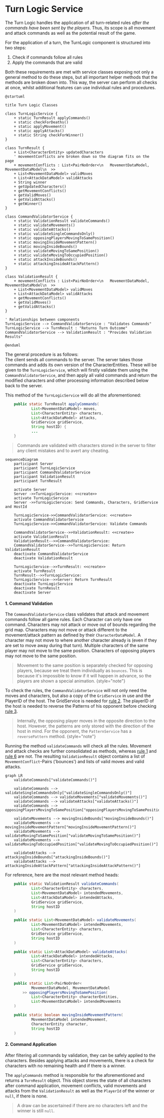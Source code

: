 # Turn Logic Service

The Turn Logic handles the application of all turn-related rules *after the commands have been sent by the players*.
Thus, its scope is all movement and attack commands as well as the potential result of the game.

For the application of a turn, the TurnLogic component is structured into two steps:
1. Check if commands follow all rules
2. Apply the commands that are valid

Both these requirements are met with service classes exposing not only a general method to do these steps, 
but all important helper methods that the methods are broken down into.
This way, the server can perform all checks at once, whilst additional features can use individual rules and procedures.

```plantuml
@startuml

title Turn Logic Classes

class TurnLogicService {
    + static TurnResult applyCommands()
    + static checkForDeaths()
    + static applyMovement()
    + static applyAttacks()
    + static String checkForWinner()
}

class TurnResult {
    + List<CharacterEntity> updatedCharacters
    ' movementConflicts are broken down so the diagram fits on the page
    + movementConflicts : List<PairNoOrder<\n   MovementDataModel, MovementDataModel\n  >>
    + List<MovementDataModel> validMoves
    + List<AttackDataModel> validAttacks
    + String winner
    + getUpdatedCharacters()
    + getMovementConflicts()
    + getValidMoves()
    + getValidAttacks()
    + getWinner()
}

class CommandValidatorService { 
    + static ValidationResult validateCommands()
    + static validateMovements()
    + static validateAttacks()
    + static validateSingleCommandsOnly()
    + static opposingPlayersMovingToSamePosition()
    + static movingInsideMovementPattern()
    + static movingInsideBounds()
    + static validateMovingToSamePosition()
    + static validateMovingToOccupiedPosition()
    + static attackInsideBounds()
    + static attackingInsideAttackPattern()
}

class ValidationResult {
    + movementConflicts : List<PairNoOrder<\n   MovementDataModel, MovementDataModel\n  >>
    + List<MovementDataModel> validMoves
    + List<AttackDataModel> validAttacks
    + getMovementConflicts()
    + getValidMoves()
    + getValidAttacks()
}

' Relationships between components
TurnLogicService --> CommandValidatorService : "Validates Commands"
TurnLogicService --> TurnResult : "Returns Turn Outcome"
CommandValidatorService --> ValidationResult : "Provides Validation Results"

@enduml
```

The general procedure is as follows: <br/>
The client sends all commands to the server. The server takes those commands and adds its own version of the 
CharacterEntities. These will be given to the `TurnLogicService`, which will firstly validate them using the `CommandValidatorService`,
and then apply all valid commands and return the modified characters and other processing information described below back to the server.

This method of the `TurnLogicService` will do all the aforementioned:
```java
    public static TurnResult applyCommands(
            List<MovementDataModel> moves,
            List<CharacterEntity> characters,
            List<AttackDataModel> attacks,
            GridService gridService,
            String hostID) {
            ...
    }
```

> Commands are validated with characters stored in the server to filter any client mistakes and to avert any cheating.

```mermaid
sequenceDiagram
    participant Server
    participant TurnLogicService
    participant CommandValidatorService
    participant ValidationResult
    participant TurnResult
        
    activate Server    
    Server ->>TurnLogicService: <<create>>
    activate TurnLogicService
    Server ->>TurnLogicService: Send Commands, Characters, GridService and HostId

    TurnLogicService->>CommandValidatorService: <<create>>
    activate CommandValidatorService
    TurnLogicService->>CommandValidatorService: Validate Commands
    
    CommandValidatorService-->>ValidationResult: <<create>>
    activate ValidationResult
    ValidationResult-->>CommandValidatorService: 
    CommandValidatorService-->>TurnLogicService: Return ValidationResult
    deactivate CommandValidatorService
    deactivate ValidationResult

    TurnLogicService-->>TurnResult: <<create>>
    activate TurnResult
    TurnResult-->>TurnLogicService: 
    TurnLogicService-->>Server: Return TurnResult
    deactivate TurnLogicService
    deactivate TurnResult
    deactivate Server
```

#### 1. Command Validation
The `CommandValidatorService` class validates that attack and movement commands follow all game rules.
<procedure title="Turn-Related Game Rules:">
<anchor id="rule1" name="rule1"></anchor>
<step>Each Character can only have one command.</step>
<anchor id="rule2" name="rule2"></anchor>
<step>Characters may not attack or move out of bounds regarding the grid map.</step>
<anchor id="rule3" name="rule3"></anchor>
<step>Characters may not move or attack different to the movement/attack pattern as defined by their `CharacterDataModel`.</step>
<step>A character may not move to where another character already is (even if they are set to move away during that turn).</step>
<step>Multiple characters of the same player may not move to the same position.</step>
<anchor id="rule6" name="rule6"></anchor>
<step>Characters of opposing players may not move to the same position.</step>
</procedure>

> Movement to the same position is separately checked for opposing players, because we treat them individually as `bounces`.
> This is because it's impossible to know if it will happen in advance, so the players are shown a special animation.
{style="note"}

To check the rules, the `CommandValidatorService` will not only need the moves and characters, but also a copy of the
`GridService` in use and the PlayerID of the host. The GridService is needed for 
<a href="Turn-Logic-Service.md#rule2" summary="Characters may not attack or move out of Bounds regarding the grid map">rule 2</a>. The playerID of the host is needed to reverse the Patterns of his opponent
before checking <a href="Turn-Logic-Service.md#rule3" summary="Characters may not move or attack different to the movement/attack pattern as defined by their `CharacterDataModel`">rule 3</a>.

> Internally, the opposing player moves in the opposite direction to the host. However, the patterns are only stored
> with the direction of the host in mind. For the opponent, the `PatternService` has a `reversePattern` method.
{style="note"}

Running the method `validateCommands` will check all the rules. Movement and attack checks are further consolidated as methods, 
whereas <a href="Turn-Logic-Service.md#rule1" summary="Each Character can only have one command">rule 1</a> 
and <a href="Turn-Logic-Service.md#rule6" summary="Opposing players may not move to the same position">rule 6</a> are not.
The resulting `ValidationResult` object contains a list of `MovementConflict`-Pairs ('bounces') and lists of valid
moves and valid attacks.

```mermaid
graph LR
    validateCommands["validateCommands()"]

    validateCommands --> validateSingleCommandsOnly["validateSingleCommandsOnly()"]
    validateCommands --> validateMovements["validateMovements()"]
    validateCommands --> validateAttacks["validateAttacks()"]
    validateCommands --> opposingPlayersMovingToSamePosition["opposingPlayersMovingToSamePosition()"]

    validateMovements --> movingInsideBounds["movingInsideBounds()"]
    validateMovements --> movingInsideMovementPattern["movingInsideMovementPattern()"]
    validateMovements --> validateMovingToSamePosition["validateMovingToSamePosition()"]
    validateMovements --> validateMovingToOccupiedPosition["validateMovingToOccupiedPosition()"]

    validateAttacks --> attackingInsideBounds["attackingInsideBounds()"]
    validateAttacks --> attackingInsideAttackPattern["attackingInsideAttackPattern()"]
```

For reference, here are the most relevant method heads:
```java
    public static ValidationResult validateCommands(
            List<CharacterEntity> characters,
            List<MovementDataModel> intendedMovements,
            List<AttackDataModel> intendedAttacks,
            GridService gridService,
            String hostID
    )
```

```java
    public static List<MovementDataModel> validateMovements(
            List<MovementDataModel> intendedMovements,
            List<CharacterEntity> characters,
            GridService gridService,
            String hostID
    )
```

```java
    public static List<AttackDataModel> validateAttacks(
            List<AttackDataModel> intendedAttacks,
            List<CharacterEntity> characters,
            GridService gridService,
            String hostID
    )
```

```java
    public static List<PairNoOrder<
            MovementDataModel, MovementDataModel
        >> opposingPlayersMovingToSamePosition(
            List<CharacterEntity> characterEntities,
            List<MovementDataModel> intendedMovements
    )
```

```java
    public static boolean movingInsideMovementPattern(
            MovementDataModel intendedMovement,
            CharacterEntity character,
            String hostID
    )
```

#### 2. Command Application
After filtering all commands by validation, they can be safely applied to the characters. Besides applying attacks and movements, 
there is a check for characters with no remaining health and if there is a winner.

The `applyCommands` method is responsible for the aforementioned and returns a `TurnResult` object. This object stores
the state of all characters after command application, movement conflicts, valid movements and attacks from
the `ValidationResult` as well as the `PlayerId` of the winner or `null`, if there is none.

> A draw can be ascertained if there are no characters left and the winner is still `null`.
